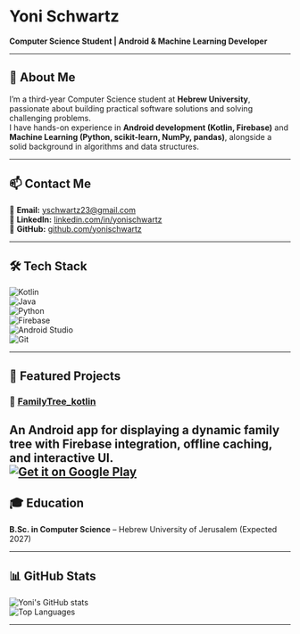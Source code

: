 # Yoni Schwartz  
**Computer Science Student | Android & Machine Learning Developer**  

---

## 👋 About Me  
I’m a third-year Computer Science student at **Hebrew University**, passionate about building practical software solutions and solving challenging problems.  
I have hands-on experience in **Android development (Kotlin, Firebase)** and **Machine Learning (Python, scikit-learn, NumPy, pandas)**, alongside a solid background in algorithms and data structures.  

---

## 📫 Contact Me  
📧 **Email:** [yschwartz23@gmail.com](mailto:yschwartz23@gmail.com)  
💼 **LinkedIn:** [linkedin.com/in/yonischwartz](https://linkedin.com/in/yonischwartz)  
🐙 **GitHub:** [github.com/yonischwartz](https://github.com/yonischwartz)  

---

## 🛠 Tech Stack  
![Kotlin](https://img.shields.io/badge/Kotlin-0095D5?logo=kotlin&logoColor=white&style=flat)  
![Java](https://img.shields.io/badge/Java-ED8B00?logo=java&logoColor=white&style=flat)  
![Python](https://img.shields.io/badge/Python-3776AB?logo=python&logoColor=white&style=flat)  
![Firebase](https://img.shields.io/badge/Firebase-FFCA28?logo=firebase&logoColor=black&style=flat)  
![Android Studio](https://img.shields.io/badge/Android%20Studio-3DDC84?logo=androidstudio&logoColor=white&style=flat)  
![Git](https://img.shields.io/badge/Git-F05032?logo=git&logoColor=white&style=flat)  

---

## 🚀 Featured Projects  
### 📱 [FamilyTree_kotlin](https://github.com/yonischwartz/FamilyTree_kotlin)  
An Android app for displaying a dynamic family tree with Firebase integration, offline caching, and interactive UI.  
[![Get it on Google Play](https://upload.wikimedia.org/wikipedia/commons/7/78/Google_Play_Store_badge_EN.svg)](https://play.google.com/store/apps/details?id=com.yoniSchwartz.YBMTree)
---

## 🎓 Education  
**B.Sc. in Computer Science** – Hebrew University of Jerusalem (Expected 2027)  

---

## 📊 GitHub Stats  
![Yoni's GitHub stats](https://github-readme-stats.vercel.app/api?username=yonischwartz&show_icons=true&theme=radical)  
![Top Languages](https://github-readme-stats.vercel.app/api/top-langs/?username=yonischwartz&layout=compact&theme=radical)  

---
